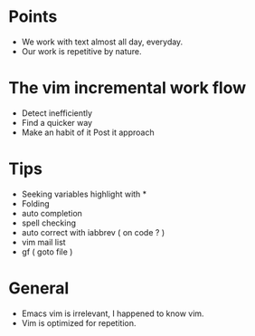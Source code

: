 # Points
- We work with text almost all day, everyday.
- Our work is repetitive by nature.

# The vim incremental work flow
- Detect inefficiently
- Find a quicker way
- Make an habit of it
    Post it approach

# Tips
- Seeking variables highlight with *
- Folding
- auto completion
- spell checking
- auto correct with iabbrev ( on code ? )
- vim mail list
- gf ( goto file )

# General
- Emacs vim is irrelevant, I happened to know vim.
- Vim is optimized for repetition.
